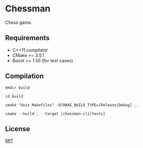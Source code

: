 # Chessman

Chess game.

## Requirements

- C++11 compilator
- CMake >= 3.5.1
- Boost >= 1.55 (for test cases)

## Compilation

`mkdir build`

`cd build`

`cmake "Unix Makefiles" -DCMAKE_BUILD_TYPE=[Release|Debug] ..`

`cmake --build . --target [chessman-cli|tests]`

## License

[MIT](LICENSE)

